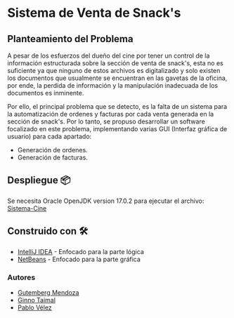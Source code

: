 # Sistema de Venta de Snack's
## Planteamiento del Problema
A pesar de los esfuerzos del dueño del cine por tener un control de la información estructurada sobre la sección de venta de snack's, esta no es suficiente ya que ninguno de estos archivos es digitalizado y solo existen los documentos que usualmente se encuentran en las gavetas de la oficina, por ende, la perdida de información y la manipulación inadecuada de los documentos es inminente.

Por ello, el principal problema que se detecto, es la falta de un sistema para la automatización de ordenes y facturas por cada venta generada en la sección de snack's. Por lo tanto, se propuso desarrollar un software focalizado en este problema, implementando varias GUI (Interfaz gráfica de usuario) para cada apartado:

- Generación de ordenes.
- Generación de facturas.

## Despliegue 📦
Se necesita Oracle OpenJDK version 17.0.2 para ejecutar el archivo:
[Sistema-Cine](https://github.com/CroodcekDeep/Sistema-Cine/blob/main/Sistema-Cine.jar)

## Construido con 🛠️
- [IntelliJ IDEA](https://www.jetbrains.com/es-es/idea/) - Enfocado para la parte lógica
- [NetBeans](https://netbeans.apache.org/) - Enfocado para la parte gráfica

### Autores
- [Gutemberg Mendoza](https://github.com/matardy)
- [Ginno Taimal](https://github.com/CroodcekDeep)
- [Pablo Vélez](https://github.com/PabloVelez08)
